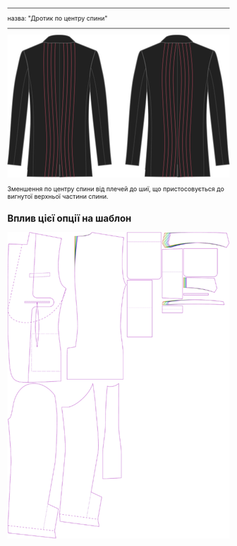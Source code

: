 - - -
назва: "Дротик по центру спини"
- - -

![Дротик по центру спини](centerbackdart.svg)

Зменшення по центру спини від плечей до шиї, що пристосовується до вигнутої верхньої частини спини.

## Вплив цієї опції на шаблон

![На цьому зображенні показано вплив цієї опції шляхом накладання декількох варіантів, які мають різне значення для цієї опції](jaeger_centerbackdart_sample.svg "Вплив цієї опції на шаблон")
